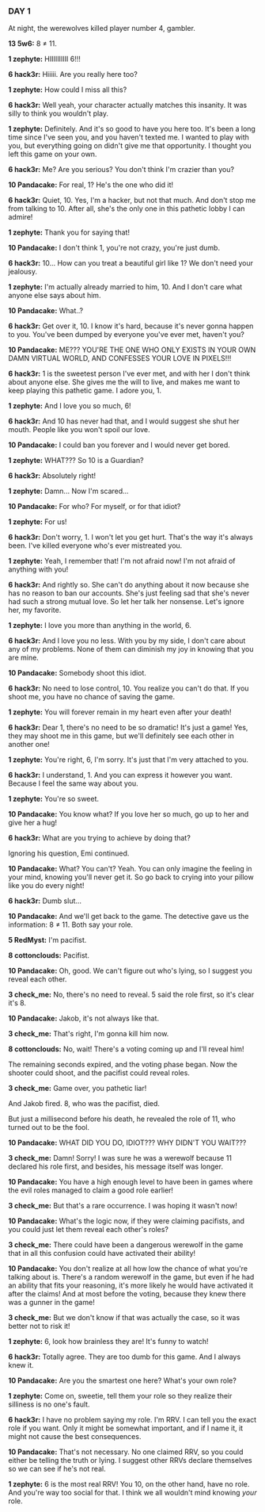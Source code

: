 ### DAY 1

At night, the werewolves killed player number 4, gambler.

**13 5w6:** 8 ≠ 11.

**1 zephyte:** HIIIIIIIIII 6!!!

**6 hack3r:** Hiiiii. Are you really here too?

**1 zephyte:** How could I miss all this?

**6 hack3r:** Well yeah, your character actually matches this insanity. It was silly to think you wouldn't play.

**1 zephyte:** Definitely. And it's so good to have you here too. It's been a long time since I've seen you, and you haven't texted me. I wanted to play with you, but everything going on didn't give me that opportunity. I thought you left this game on your own.

**6 hack3r:** Me? Are you serious? You don't think I'm crazier than you?

**10 Pandacake:** For real, 1? He's the one who did it!

**6 hack3r:** Quiet, 10. Yes, I'm a hacker, but not that much. And don't stop me from talking to 10. After all, she's the only one in this pathetic lobby I can admire!

**1 zephyte:** Thank you for saying that!

**10 Pandacake:** I don't think 1, you're not crazy, you're just dumb. 

**6 hack3r:** 10... How can you treat a beautiful girl like 1? We don't need your jealousy.

**1 zephyte:** I'm actually already married to him, 10. And I don't care what anyone else says about him.

**10 Pandacake:** What..?

**6 hack3r:** Get over it, 10. I know it's hard, because it's never gonna happen to you. You've been dumped by everyone you've ever met, haven't you?

**10 Pandacake:** ME??? YOU'RE THE ONE WHO ONLY EXISTS IN YOUR OWN DAMN VIRTUAL WORLD, AND CONFESSES YOUR LOVE IN PIXELS!!!

**6 hack3r:** 1 is the sweetest person I've ever met, and with her I don't think about anyone else. She gives me the will to live, and makes me want to keep playing this pathetic game. I adore you, 1.

**1 zephyte:** And I love you so much, 6!

**6 hack3r:** And 10 has never had that, and I would suggest she shut her mouth. People like you won't spoil our love.

**10 Pandacake:** I could ban you forever and I would never get bored.

**1 zephyte:** WHAT??? So 10 is a Guardian?

**6 hack3r:** Absolutely right!

**1 zephyte:** Damn... Now I'm scared...

**10 Pandacake:** For who? For myself, or for that idiot?

**1 zephyte:** For us!

**6 hack3r:** Don't worry, 1. I won't let you get hurt. That's the way it's always been. I've killed everyone who's ever mistreated you.

**1 zephyte:** Yeah, I remember that! I'm not afraid now! I'm not afraid of anything with you!

**6 hack3r:** And rightly so. She can't do anything about it now because she has no reason to ban our accounts. She's just feeling sad that she's never had such a strong mutual love. So let her talk her nonsense. Let's ignore her, my favorite.

**1 zephyte:** I love you more than anything in the world, 6.

**6 hack3r:** And I love you no less. With you by my side, I don't care about any of my problems. None of them can diminish my joy in knowing that you are mine.

**10 Pandacake:** Somebody shoot this idiot.

**6 hack3r:** No need to lose control, 10. You realize you can't do that. If you shoot me, you have no chance of saving the game.

**1 zephyte:** You will forever remain in my heart even after your death!

**6 hack3r:** Dear 1, there's no need to be so dramatic! It's just a game! Yes, they may shoot me in this game, but we'll definitely see each other in another one!

**1 zephyte:** You're right, 6, I'm sorry. It's just that I'm very attached to you.

**6 hack3r:** I understand, 1. And you can express it however you want. Because I feel the same way about you.

**1 zephyte:** You're so sweet.

**10 Pandacake:** You know what? If you love her so much, go up to her and give her a hug!

**6 hack3r:** What are you trying to achieve by doing that?

Ignoring his question, Emi continued.

**10 Pandacake:** What? You can't? Yeah. You can only imagine the feeling in your mind, knowing you'll never get it. So go back to crying into your pillow like you do every night!

**6 hack3r:** Dumb slut...

 **10 Pandacake:** And we'll get back to the game. The detective gave us the information: 8 ≠ 11. Both say your role.

**5 RedMyst:** I'm pacifist.

**8 cottonclouds:** Pacifist.

**10 Pandacake:** Oh, good. We can't figure out who's lying, so I suggest you reveal each other.

**3 check_me:** No, there's no need to reveal. 5 said the role first, so it's clear it's 8.

**10 Pandacake:** Jakob, it's not always like that.

**3 check_me:** That's right, I'm gonna kill him now.

**8 cottonclouds:** No, wait! There's a voting coming up and I'll reveal him!

The remaining seconds expired, and the voting phase began. Now the shooter could shoot, and the pacifist could reveal roles.

**3 check_me:** Game over, you pathetic liar!

And Jakob fired. 8, who was the pacifist, died.

But just a millisecond before his death, he revealed the role of 11, who turned out to be the fool.

**10 Pandacake:** WHAT DID YOU DO, IDIOT??? WHY DIDN'T YOU WAIT???

**3 check_me:** Damn! Sorry! I was sure he was a werewolf because 11 declared his role first, and besides, his message itself was longer.

**10 Pandacake:** You have a high enough level to have been in games where the evil roles managed to claim a good role earlier!

**3 check_me:** But that's a rare occurrence. I was hoping it wasn't now!

**10 Pandacake:** What's the logic now, if they were claiming pacifists, and you could just let them reveal each other's roles?

**3 check_me:** There could have been a dangerous werewolf in the game that in all this confusion could have activated their ability!

**10 Pandacake:** You don't realize at all how low the chance of what you're talking about is. There's a random werewolf in the game, but even if he had an ability that fits your reasoning, it's more likely he would have activated it after the claims! And at most before the voting, because they knew there was a gunner in the game!

**3 check_me:** But we don't know if that was actually the case, so it was better not to risk it!

**1 zephyte:** 6, look how brainless they are! It's funny to watch!

**6 hack3r:** Totally agree. They are too dumb for this game. And I always knew it.

**10 Pandacake:** Are you the smartest one here? What's your own role?

**1 zephyte:** Come on, sweetie, tell them your role so they realize their silliness is no one's fault.

**6 hack3r:** I have no problem saying my role. I'm RRV. I can tell you the exact role if you want. Only it might be somewhat important, and if I name it, it might not cause the best consequences.

**10 Pandacake:** That's not necessary. No one claimed RRV, so you could either be telling the truth or lying. I suggest other RRVs declare themselves so we can see if he's not real.

**1 zephyte:** 6 is the most real RRV! You 10, on the other hand, have no role. And you're way too social for that. I think we all wouldn't mind knowing *your* role.
